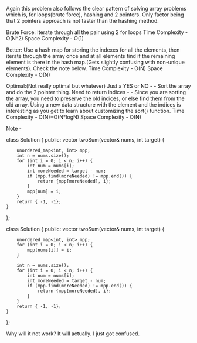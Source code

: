 Again this problem also follows the clear pattern of solving array problems which is, for loops(brute force), hashing and 2 pointers.
Only factor being that 2 pointers approach is not faster than the hashing method.

Brute Force:
Iterate through all the pair using 2 for loops
Time Complexity - O(N^2)
Space Complexity - O(1)

Better:
Use a hash map for storing the indexes for all the elements, then iterate through the array once and at all elements find if the remaining element is there in the hash map.(Gets slightly confusing with non-unique elements). Check the note below.
Time Complexity - O(N)
Space Complexity - O(N)

Optimal:(Not really optimal but whatever)
Just a YES or NO - 
    - Sort the array and do the 2 pointer thing.
Need to return indices - 
    - Since you are sorting the array, you need to preserve the old indices, or else find them from the old array.
    Using a new data structure with the element and the indices is interesting as you get to learn about customizing the sort() function.
Time Complexity - O(N)+O(N*logN)
Space Complexity - O(N)


Note - 
<!-- This will work -->
class Solution {
public:
    vector<int> twoSum(vector<int>& nums, int target) {
        
        unordered_map<int, int> mpp;
        int n = nums.size();
        for (int i = 0; i < n; i++) {
            int num = nums[i];
            int moreNeeded = target - num;
            if (mpp.find(moreNeeded) != mpp.end()) {
                return {mpp[moreNeeded], i};
            }
            mpp[num] = i;
        }
        return { -1, -1};
    }
};


<!-- This wont work -->
class Solution {
public:
    vector<int> twoSum(vector<int>& nums, int target) {
        
        unordered_map<int, int> mpp;
        for (int i = 0; i < n; i++) {
            mpp[nums[i]] = i;
        }
        
        int n = nums.size();
        for (int i = 0; i < n; i++) {
            int num = nums[i];
            int moreNeeded = target - num;
            if (mpp.find(moreNeeded) != mpp.end()) {
                return {mpp[moreNeeded], i};
            }
        }
        return { -1, -1};
    }
};


Why will it not work?
It will actually. I just got confused.